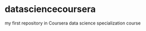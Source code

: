 datasciencecoursera
===================

my first repository in Coursera data science specialization course
